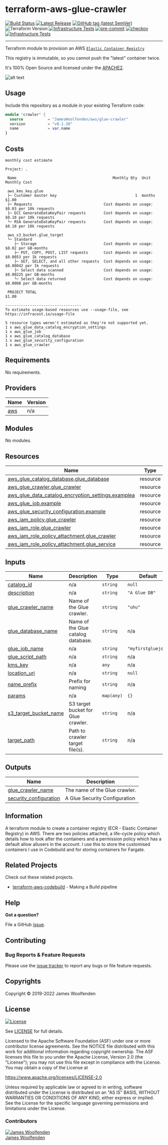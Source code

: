 # terraform-aws-glue-crawler

[![Build Status](https://github.com/JamesWoolfenden/terraform-aws-glue-crawler/workflows/Verify%20and%20Bump/badge.svg?branch=master)](https://github.com/JamesWoolfenden/terraform-aws-glue-crawler)
[![Latest Release](https://img.shields.io/github/release/JamesWoolfenden/terraform-aws-glue-crawler.svg)](https://github.com/JamesWoolfenden/terraform-aws-glue-crawler/releases/latest)
[![GitHub tag (latest SemVer)](https://img.shields.io/github/tag/JamesWoolfenden/terraform-aws-glue-crawler.svg?label=latest)](https://github.com/JamesWoolfenden/terraform-aws-glue-crawler/releases/latest)
![Terraform Version](https://img.shields.io/badge/tf-%3E%3D0.14.0-blue.svg)
[![Infrastructure Tests](https://www.bridgecrew.cloud/badges/github/JamesWoolfenden/terraform-aws-glue-crawler/cis_aws)](https://www.bridgecrew.cloud/link/badge?vcs=github&fullRepo=JamesWoolfenden%2Fterraform-aws-glue-crawler&benchmark=CIS+AWS+V1.2)
[![pre-commit](https://img.shields.io/badge/pre--commit-enabled-brightgreen?logo=pre-commit&logoColor=white)](https://github.com/pre-commit/pre-commit)
[![checkov](https://img.shields.io/badge/checkov-verified-brightgreen)](https://www.checkov.io/)
[![Infrastructure Tests](https://www.bridgecrew.cloud/badges/github/jameswoolfenden/terraform-aws-glue-crawler/general)](https://www.bridgecrew.cloud/link/badge?vcs=github&fullRepo=JamesWoolfenden%2Fterraform-aws-glue-crawler&benchmark=INFRASTRUCTURE+SECURITY)

---

Terraform module to provision an AWS [`Elastic Container Registry`](https://aws.amazon.com/ecr/)

This registry is immutable, so you cannot push the "latest" container twice.

It's 100% Open Source and licensed under the [APACHE2](LICENSE).

![alt text](./diagram/registry.png)

## Usage

Include this repository as a module in your existing Terraform code:

```terraform
module 'crawler" {
  source           = "JamesWoolfenden/aws/glue-crawler"
  version          = "v0.1.30"
  name             = var.name
}
```

## Costs

```text
monthly cost estimate

Project: .

 Name                                           Monthly Qty  Unit                Monthly Cost

 aws_kms_key.glue
 ├─ Customer master key                                   1  months                     $1.00
 ├─ Requests                                Cost depends on usage: $0.03 per 10k requests
 ├─ ECC GenerateDataKeyPair requests        Cost depends on usage: $0.10 per 10k requests
 └─ RSA GenerateDataKeyPair requests        Cost depends on usage: $0.10 per 10k requests

 aws_s3_bucket.glue_target
 └─ Standard
    ├─ Storage                              Cost depends on usage: $0.02 per GB-months
    ├─ PUT, COPY, POST, LIST requests       Cost depends on usage: $0.0053 per 1k requests
    ├─ GET, SELECT, and all other requests  Cost depends on usage: $0.00042 per 1k requests
    ├─ Select data scanned                  Cost depends on usage: $0.00225 per GB-months
    └─ Select data returned                 Cost depends on usage: $0.0008 per GB-months

 PROJECT TOTAL                                                                          $1.00

----------------------------------
To estimate usage-based resources use --usage-file, see https://infracost.io/usage-file

5 resource types weren't estimated as they're not supported yet.
1 x aws_glue_data_catalog_encryption_settings
1 x aws_glue_job
1 x aws_glue_catalog_database
1 x aws_glue_security_configuration
1 x aws_glue_crawler
```

<!-- BEGINNING OF PRE-COMMIT-TERRAFORM DOCS HOOK -->

## Requirements

No requirements.

## Providers

| Name                                             | Version |
| ------------------------------------------------ | ------- |
| <a name="provider_aws"></a> [aws](#provider_aws) | n/a     |

## Modules

No modules.

## Resources

| Name                                                                                                                                                                    | Type     |
| ----------------------------------------------------------------------------------------------------------------------------------------------------------------------- | -------- |
| [aws_glue_catalog_database.glue_database](https://registry.terraform.io/providers/hashicorp/aws/latest/docs/resources/glue_catalog_database)                            | resource |
| [aws_glue_crawler.glue_crawler](https://registry.terraform.io/providers/hashicorp/aws/latest/docs/resources/glue_crawler)                                               | resource |
| [aws_glue_data_catalog_encryption_settings.examplea](https://registry.terraform.io/providers/hashicorp/aws/latest/docs/resources/glue_data_catalog_encryption_settings) | resource |
| [aws_glue_job.example](https://registry.terraform.io/providers/hashicorp/aws/latest/docs/resources/glue_job)                                                            | resource |
| [aws_glue_security_configuration.example](https://registry.terraform.io/providers/hashicorp/aws/latest/docs/resources/glue_security_configuration)                      | resource |
| [aws_iam_policy.glue_crawler](https://registry.terraform.io/providers/hashicorp/aws/latest/docs/resources/iam_policy)                                                   | resource |
| [aws_iam_role.glue_crawler](https://registry.terraform.io/providers/hashicorp/aws/latest/docs/resources/iam_role)                                                       | resource |
| [aws_iam_role_policy_attachment.glue_crawler](https://registry.terraform.io/providers/hashicorp/aws/latest/docs/resources/iam_role_policy_attachment)                   | resource |
| [aws_iam_role_policy_attachment.glue_service](https://registry.terraform.io/providers/hashicorp/aws/latest/docs/resources/iam_role_policy_attachment)                   | resource |

## Inputs

| Name                                                                                             | Description                        | Type       | Default            | Required |
| ------------------------------------------------------------------------------------------------ | ---------------------------------- | ---------- | ------------------ | :------: |
| <a name="input_catalog_id"></a> [catalog_id](#input_catalog_id)                                  | n/a                                | `string`   | `null`             |    no    |
| <a name="input_description"></a> [description](#input_description)                               | n/a                                | `string`   | `"A Glue DB"`      |    no    |
| <a name="input_glue_crawler_name"></a> [glue_crawler_name](#input_glue_crawler_name)             | Name of the Glue crawler.          | `string`   | `"uhu"`            |    no    |
| <a name="input_glue_database_name"></a> [glue_database_name](#input_glue_database_name)          | Name of the Glue catalog database. | `string`   | n/a                |   yes    |
| <a name="input_glue_job_name"></a> [glue_job_name](#input_glue_job_name)                         | n/a                                | `string`   | `"myfirstgluejob"` |    no    |
| <a name="input_glue_script_path"></a> [glue_script_path](#input_glue_script_path)                | n/a                                | `string`   | n/a                |   yes    |
| <a name="input_kms_key"></a> [kms_key](#input_kms_key)                                           | n/a                                | `any`      | n/a                |   yes    |
| <a name="input_location_uri"></a> [location_uri](#input_location_uri)                            | n/a                                | `string`   | `null`             |    no    |
| <a name="input_name_prefix"></a> [name_prefix](#input_name_prefix)                               | Prefix for naming                  | `string`   | n/a                |   yes    |
| <a name="input_params"></a> [params](#input_params)                                              | n/a                                | `map(any)` | `{}`               |    no    |
| <a name="input_s3_target_bucket_name"></a> [s3_target_bucket_name](#input_s3_target_bucket_name) | S3 target bucket for Glue crawler. | `string`   | n/a                |   yes    |
| <a name="input_target_path"></a> [target_path](#input_target_path)                               | Path to crawler target file(s).    | `string`   | n/a                |   yes    |

## Outputs

| Name                                                                                                  | Description                   |
| ----------------------------------------------------------------------------------------------------- | ----------------------------- |
| <a name="output_glue_crawler_name"></a> [glue_crawler_name](#output_glue_crawler_name)                | The name of the Glue crawler. |
| <a name="output_security_configuration"></a> [security_configuration](#output_security_configuration) | A Glue Security Configuration |

<!-- END OF PRE-COMMIT-TERRAFORM DOCS HOOK -->

## Information

A terraform module to create a container registry (ECR - Elastic Container Registry) in AWS.
There are two policies attached, a life-cycle policy which details how to look after the containers and a permission policy which has a default allow allusers in the account.
I use this to store the customised containers I use in Codebuild and for storing containers for Fargate.

## Related Projects

Check out these related projects.

- [terraform-aws-codebuild](https://github.com/jameswoolfenden/terraform-aws-codebuild) - Making a Build pipeline

## Help

**Got a question?**

File a GitHub [issue](https://github.com/jameswoolfenden/terraform-aws-glue-crawler/issues).

## Contributing

### Bug Reports & Feature Requests

Please use the [issue tracker](https://github.com/jameswoolfenden/terraform-aws-glue-crawler/issues) to report any bugs or file feature requests.

## Copyrights

Copyright © 2019-2022 James Woolfenden

## License

[![License](https://img.shields.io/badge/License-Apache%202.0-blue.svg)](https://opensource.org/licenses/Apache-2.0)

See [LICENSE](LICENSE) for full details.

Licensed to the Apache Software Foundation (ASF) under one
or more contributor license agreements. See the NOTICE file
distributed with this work for additional information
regarding copyright ownership. The ASF licenses this file
to you under the Apache License, Version 2.0 (the
"License"); you may not use this file except in compliance
with the License. You may obtain a copy of the License at

<https://www.apache.org/licenses/LICENSE-2.0>

Unless required by applicable law or agreed to in writing,
software distributed under the License is distributed on an
"AS IS" BASIS, WITHOUT WARRANTIES OR CONDITIONS OF ANY
KIND, either express or implied. See the License for the
specific language governing permissions and limitations
under the License.

### Contributors

[![James Woolfenden][jameswoolfenden_avatar]][jameswoolfenden_homepage]<br/>[James Woolfenden][jameswoolfenden_homepage]

[jameswoolfenden_homepage]: https://github.com/jameswoolfenden
[jameswoolfenden_avatar]: https://github.com/jameswoolfenden.png?size=150
[github]: https://github.com/jameswoolfenden
[linkedin]: https://www.linkedin.com/in/jameswoolfenden/
[twitter]: https://twitter.com/JimWoolfenden
[share_twitter]: https://twitter.com/intent/tweet/?text=terraform-aws-glue-crawler&url=https://github.com/jameswoolfenden/terraform-aws-glue-crawler
[share_linkedin]: https://www.linkedin.com/shareArticle?mini=true&title=terraform-aws-glue-crawler&url=https://github.com/jameswoolfenden/terraform-aws-glue-crawler
[share_reddit]: https://reddit.com/submit/?url=https://github.com/jameswoolfenden/terraform-aws-glue-crawler
[share_facebook]: https://facebook.com/sharer/sharer.php?u=https://github.com/jameswoolfenden/terraform-aws-glue-crawler
[share_email]: mailto:?subject=terraform-aws-glue-crawler&body=https://github.com/jameswoolfenden/terraform-aws-glue-crawler
